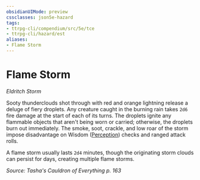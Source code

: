 ```yaml
---
obsidianUIMode: preview
cssclasses: json5e-hazard
tags:
- ttrpg-cli/compendium/src/5e/tce
- ttrpg-cli/hazard/est
aliases:
- Flame Storm
---
```

# Flame Storm
*Eldritch Storm*  

Sooty thunderclouds shot through with red and orange lightning release a deluge of fiery droplets. Any creature caught in the burning rain takes `2d6` fire damage at the start of each of its turns. The droplets ignite any flammable objects that aren't being worn or carried; otherwise, the droplets burn out immediately. The smoke, soot, crackle, and low roar of the storm impose disadvantage on Wisdom ([Perception](Інструменти%20ДМ/CLI/rules/skills.md#Perception)) checks and ranged attack rolls.

A flame storm usually lasts `2d4` minutes, though the originating storm clouds can persist for days, creating multiple flame storms.

*Source: Tasha's Cauldron of Everything p. 163*